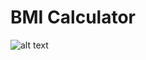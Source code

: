 # BMI Calculator <br>
![alt text](https://github.com/AkashKobal/web-development/blob/main/output/bmi%20calculator%20output.png)
